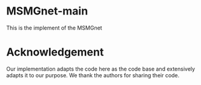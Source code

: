 # MSMGnet-main
This is the implement of the MSMGnet
# Acknowledgement
Our implementation adapts the code here as the code base and extensively adapts it to our purpose. We thank the authors for sharing their code.
